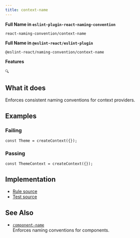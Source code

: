 ```yaml
---
title: context-name
---
```


**Full Name in `eslint-plugin-react-naming-convention`**

```plain copy
react-naming-convention/context-name
```

**Full Name in `@eslint-react/eslint-plugin`**

```plain copy
@eslint-react/naming-convention/context-name
```

**Features**

`🔍`

## What it does

Enforces consistent naming conventions for context providers.

## Examples

### Failing

```tsx
const Theme = createContext({});
```

### Passing

```tsx
const ThemeContext = createContext({});
```

## Implementation

- [Rule source](https://github.com/Rel1cx/eslint-react/tree/main/packages/plugins/eslint-plugin-react-naming-convention/src/rules/context-name.ts)
- [Test source](https://github.com/Rel1cx/eslint-react/tree/main/packages/plugins/eslint-plugin-react-naming-convention/src/rules/context-name.spec.ts)

## See Also

- [`component-name`](./naming-convention-component-name)\
  Enforces naming conventions for components.
